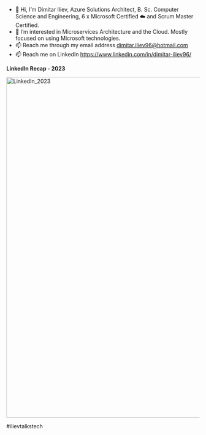 - 👋 Hi, I’m Dimitar Iliev, Azure Solutions Architect, B. Sc. Computer Science and Engineering, 6 x Microsoft Certified ☁️ and Scrum Master Certified.
- 👀 I’m interested in Microservices Architecture and the Cloud. Mostly focused on using Microsoft technologies.
- 📫 Reach me through my email address dimitar.iliev96@hotmail.com
- 📫 Reach me on LinkedIn https://www.linkedin.com/in/dimitar-iliev96/

**LinkedIn Recap - 2023**

<img width="888" alt="LinkedIn_2023" src="https://github.com/DimitarIliev/DimitarIliev/assets/17962727/b24e2501-1ff5-4dbb-b226-b5c322db6452">

#ilievtalkstech
<!---
DimitarIliev/DimitarIliev is a ✨ special ✨ repository because its `README.md` (this file) appears on your GitHub profile.
You can click the Preview link to take a look at your changes.
--->
